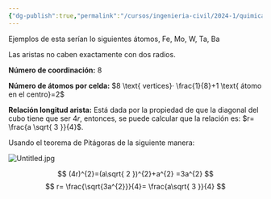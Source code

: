 ```yaml
---
{"dg-publish":true,"permalink":"/cursos/ingenieria-civil/2024-1/quimica-para-ingenieria/3-quimica-del-estado-solido-y-materiales-modernos/estructura-cubica-centrada-en-el-cuerpo-bcc/","tags":["I1QIM100E"]}
---
```



Ejemplos de esta serían lo siguientes átomos, Fe, Mo, W, Ta, Ba

Las aristas no caben exactamente con dos radios.

**Número de coordinación:** 8

**Número de átomos por celda:** $8 \text{ vertices}· \frac{1}{8}+1 \text{ átomo en el centro}=2$

**Relación longitud arista:** Está dada por la propiedad de que la diagonal del cubo tiene que ser $4r$, entonces, se puede calcular que la relación es: $r= \frac{a \sqrt{ 3 }}{4}$.

Usando el teorema de Pitágoras de la siguiente manera:

![Untitled.jpg](/img/user/Cursos/Ingenier%C3%ADa%20Civil/2024-1/Qu%C3%ADmica%20para%20Ingenier%C3%ADa/3%20Qu%C3%ADmica%20del%20Estado%20Solido%20y%20Materiales%20Modernos/attachments/Untitled.jpg)

$$
(4r)^{2}=(a\sqrt{ 2 })^{2}+a^{2}
=3a^{2}
$$
$$
r= \frac{\sqrt{3a^{2}}}{4}= \frac{a\sqrt{ 3 }}{4}
$$